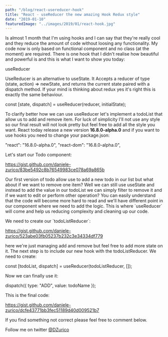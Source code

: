 ```yaml
---
path: "/blog/react-usereducer-hook"
title: "React - useReducer the new amazing Hook Redux style"
date: "2019-01-10"
featuredImage: "../images/2019/01/react-hook.jpg"
---
```


Is almost 1 month that I'm using hooks and I can say that they're really cool and they reduce the amount of code without loosing any functionality. My code now is only based on functional component and no class (at the moment) are required. There is one hook that I didn't realise how beautiful and powerful is and this is what I want to show you today:

useReducer

UseReducer is an alternative to useState. It Accepts a reducer of type (state, action) => newState, and returns the current state paired with a dispatch method. If your mind is thinking about redux yes it's right this is exactly the same behaviour.

const \[state, dispatch\] = useReducer(reducer, initialState);

To clarify better how we can use useReducer let's implement a todoList that allow us to add and remove item. For luck of simplicity I'll not use any style so our final result will not look pretty but feel free to add all the style you want.
React today release a new version **16.8.0-alpha.0** and if you want to use hooks you need to change your package.json:

"react": "16.8.0-alpha.0",
"react-dom": "16.8.0-alpha.0",

Let's start our Todo component:

https://gist.github.com/daniele-zurico/83be5492c8b76549983ce078a69a865b

Our first version of todo allow use to add a new todo in our list but what about if we want to remove one item? Well we can still use useState and instead to add the value in our todoList we can simply filter to remove it and if we want to edit or perform other operation? You can easily understand that the code will become more hard to read and we'll have different point in our component where we need to add the logic. This is where \`useReducer\` will come and help us reducing complexity and cleaning up our code.

We need to create our \`todoListReducer\`:

https://gist.github.com/daniele-zurico/523abe03fb05237b232c3e34334df779

here we're just managing add and remove but feel free to add more state on it.
The next step is to include our new hook with the todoListReducer. We need to create:

const \[todoList, dispatch\] = useReducer(todoListReducer, \[\]);

Now we can finally use it:

dispatch({ type: "ADD", value: todoName });

This is the final code:

https://gist.github.com/daniele-zurico/dcfe43771bb3fec51189d40d009521b7

If you find something not correct please feel free to comment below.

Follow me on twitter [@DZurico](https://twitter.com/dzurico)

